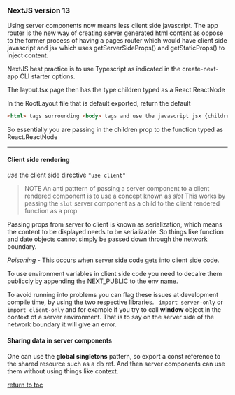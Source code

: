 ### NextJS version 13

Using server components now means less client side javascript. The app router is the new way of creating server generated html content as oppose to the former process of having a pages router which would have client side javascript and jsx which uses getServerSideProps() and getStaticProps() to inject content.

NextJS best practice is to use Typescript as indicated in the create-next-app CLI starter options.

The layout.tsx page then has the type children typed as a React.ReactNode

In the RootLayout file that is default exported, return the default 
```html
<html> tags surrounding <body> tags and use the javascript jsx {children} escaped
```
So essentially you are passing in the children prop to the function typed as React.ReactNode

---
#### Client side rendering
*use* the client side directive `"use client"`

> NOTE
>An anti patttern of passing a server component to a client rendered component is to use a concept known as *slot*
>This works by passing the `slot` server component as a child to the client rendered function as a prop

Passing props from server to client is known as serialization, which means the content to be displayed needs to be serializable. So things like function and date objects cannot simply be passed down through the network boundary. 

*Poisoning* - This occurs when server side code gets into client side code. 

To use environment variables in client side code you need to decalre them publiccly by appending the NEXT_PUBLIC to the env name. 

To avoid running into problems you can flag these issues at development compile time, by using the two respective libraries. 
` import server-only` or `import client-only` and for example if you try to call **window** object in the context of a server environment. That is to say on the server side of the network boundary it will give an error.

#### Sharing data in server components
One can use the **global singletons** pattern, so export a const reference to the shared resource such as a db ref. And then server components can use them without using things like context. 



[return to toc](README.md)
